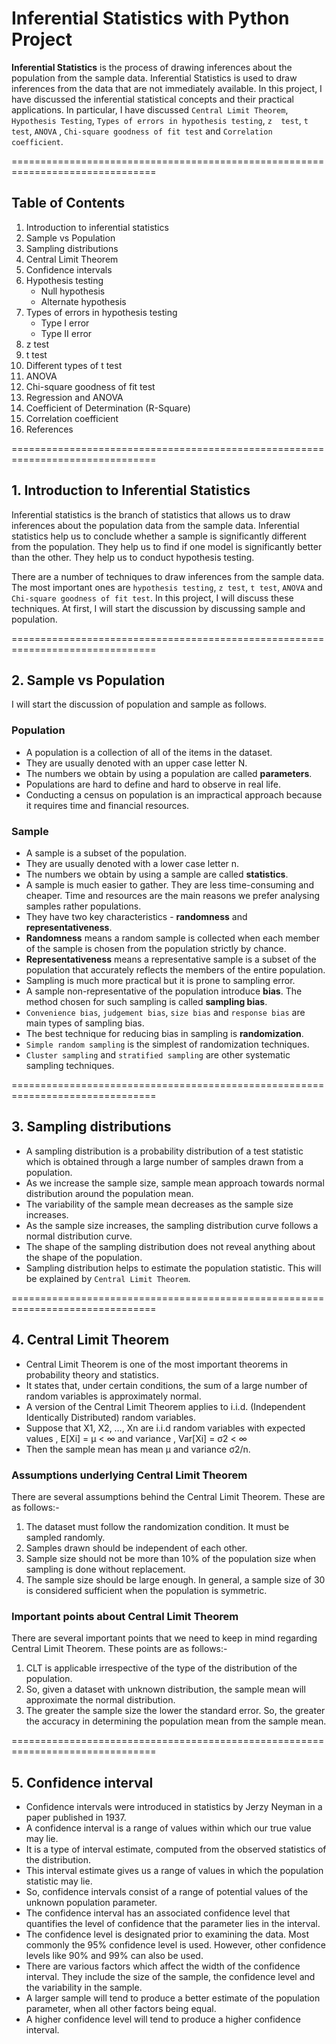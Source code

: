 # Inferential Statistics with Python Project

**Inferential Statistics** is the process of drawing inferences about the population from the sample data. Inferential Statistics is used to draw inferences from the data that are not immediately available. In this project, I have discussed the inferential statistical concepts and their practical applications. In particular, I have discussed `Central Limit Theorem`, `Hypothesis Testing`, `Types of errors in hypothesis testing`, `z  test`, `t  test`, `ANOVA` , `Chi-square goodness of fit test` and `Correlation coefficient`.


===============================================================================

## Table of Contents


1.	Introduction to inferential statistics
2.	Sample vs Population
3.	Sampling distributions
4.	Central Limit Theorem
5.	Confidence intervals
6.	Hypothesis testing
    -	Null hypothesis
    -	Alternate hypothesis
7.	Types of errors in hypothesis testing
    -	Type I error
    -	Type II error
8.	z test
9.	t test
10.	Different types of t test
11.	ANOVA
12.	Chi-square goodness of fit test
13.	Regression and ANOVA
14.	Coefficient of Determination (R-Square)
15.	Correlation coefficient
16.	References



===============================================================================

## 1. Introduction to Inferential Statistics


Inferential statistics is the branch of statistics that allows us to draw inferences about the population data from the sample data. Inferential statistics help us to conclude whether a sample is significantly different from the population. They help us to find if one model is significantly better than the other. They help us to conduct hypothesis testing.


There are a number of techniques to draw inferences from the sample data. The most important ones are `hypothesis testing`, `z test`,
`t test`, `ANOVA` and `Chi-square goodness of fit test`. In this project, I will discuss these techniques. At first, I will start the discussion by discussing sample and population.


===============================================================================

## 2. Sample vs Population

I will start the discussion of population and sample as follows.


### Population

-	A population is a collection of all of the items in the dataset.
-	They are usually denoted with an upper case letter N.
-	The numbers we obtain by using a population are called **parameters**.
-	Populations are hard to define and hard to observe in real life. 
-	Conducting a census on population is an impractical approach because it requires time and financial resources.


### Sample

-	A sample is a subset of the population.
-	They are usually denoted with a lower case letter n.
-	The numbers we obtain by using a sample are called **statistics**.
-	A sample is much easier to gather. They are less time-consuming and cheaper. Time and resources are the main reasons we prefer analysing samples rather populations.
-	They have two key characteristics - **randomness** and **representativeness**.
-	**Randomness** means a random sample is collected when each member of the sample is chosen from the population strictly by chance.
-	**Representativeness** means a representative sample is a subset of the population that accurately reflects the members of the entire population.
-	Sampling is much more practical but it is prone to sampling error.
-	A sample non-representative of the population introduce **bias**. The method chosen for such sampling is called **sampling bias**.
-	`Convenience bias`, `judgement bias`, `size bias` and  `response bias` are main types of sampling bias. 
-	The best technique for reducing bias in sampling is **randomization**. 
-	`Simple random sampling` is the simplest of randomization techniques. 
-	`Cluster sampling` and `stratified sampling` are other systematic sampling techniques.


===============================================================================

## 3. Sampling distributions


-	A sampling distribution is a probability distribution of a test statistic which is obtained through a large number of samples drawn from a population.
-	As we increase the sample size, sample mean approach towards normal distribution around the population mean. 
-	The variability of the sample mean decreases as the sample size increases.
-	As the sample size increases, the sampling distribution curve follows a normal distribution curve.
-	The shape of the sampling distribution does not reveal anything about the shape of the population.
-	Sampling distribution helps to estimate the population statistic. This will be explained by `Central Limit Theorem`.


===============================================================================

## 4. Central Limit Theorem

-	Central Limit Theorem is one of the most important theorems in probability theory and statistics.
-	It states that, under certain conditions, the sum of a large number of random variables is approximately normal.
-	A version of the Central Limit Theorem applies to i.i.d. (Independent Identically Distributed) random variables.
-	Suppose that X1, X2, …, Xn are i.i.d random variables with 
expected values , E[Xi] = µ < ∞    and   variance , Var[Xi] = σ2  < ∞
-	Then the sample mean has mean µ and variance σ2/n.

### Assumptions underlying Central Limit Theorem

There are several assumptions behind the Central Limit Theorem. These are as follows:-

1.	The dataset must follow the randomization condition. It must be sampled randomly.
2.	Samples drawn should be independent of each other.
3.	Sample size should not be more than 10% of the population size when sampling is done without replacement.
4.	The sample size should be large enough. In general, a sample size of 30 is considered sufficient when the population is symmetric.


### Important points about Central Limit Theorem

There are several important points that we need to keep in mind regarding Central Limit Theorem. These points are as follows:-

1.	CLT is applicable irrespective of the type of the distribution of the population. 
2.	So, given a dataset with unknown distribution, the sample mean will approximate the normal distribution.
3.	The greater the sample size the lower the standard error. So, the greater the accuracy in determining the population mean from the sample mean.

===============================================================================

## 5. Confidence interval

-	Confidence intervals were introduced in statistics by Jerzy Neyman in a paper published in 1937.
-	A confidence interval is a range of values within which our true value may lie. 
-	It is a type of interval estimate, computed from the observed statistics of the distribution. 
-	This interval estimate gives us a range of values in which the population statistic may lie.
-	So, confidence intervals consist of a range of potential values of the unknown population parameter.
-	The confidence interval has an associated confidence level that quantifies the level of confidence that the parameter lies in the interval.
-	The confidence level is designated prior to examining the data. Most commonly the 95% confidence level is used. However, other confidence levels like 90% and 99% can also be used.
-	There are various factors which affect the width of the confidence interval. They include the size of the sample, the confidence level and the variability in the sample.
-	A larger sample will tend to produce a better estimate of the population parameter, when all other factors being equal.
-	A higher confidence level will tend to produce a higher confidence interval.




